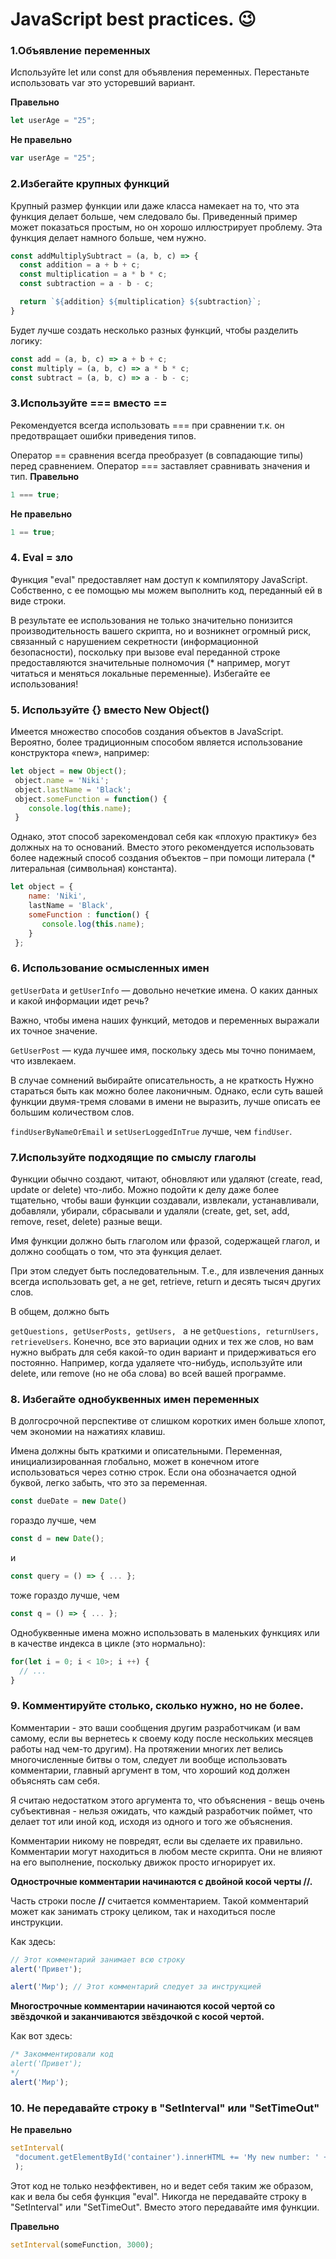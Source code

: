 # JavaScript best practices. :wink:

### 1.Объявление переменных
Используйте let или const для объявления переменных. Перестаньте использовать var это усторевший вариант.

**Правельно**

``` js
let userAge = "25";
```

**Не правельно**
``` js
var userAge = "25";
```

### 2.Избегайте крупных функций

Крупный размер функции или даже класса намекает на то, что эта функция делает больше, чем следовало бы. Приведенный пример может показаться простым, но он хорошо иллюстрирует проблему. Эта функция делает намного больше, чем нужно.
``` js
const addMultiplySubtract = (a, b, c) => {
  const addition = a + b + c;
  const multiplication = a * b * c;
  const subtraction = a - b - c;

  return `${addition} ${multiplication} ${subtraction}`;
}
```
Будет лучше создать несколько разных функций, чтобы разделить логику:
``` js
const add = (a, b, c) => a + b + c;
const multiply = (a, b, c) => a * b * c;
const subtract = (a, b, c) => a - b - c;
```
### 3.Используйте === вместо ==

Рекомендуется всегда использовать === при сравнении т.к. он предотвращает ошибки приведения типов.

Оператор == сравнения всегда преобразует (в совпадающие типы) перед сравнением. Оператор === заставляет сравнивать значения и тип.
**Правельно**

``` js
1 === true;
```

**Не правельно**
``` js
1 == true;
```

### 4. Eval = зло
Функция "eval" предоставляет нам доступ к компилятору JavaScript. Собственно, с ее помощью мы можем выполнить код, переданный ей в виде строки.

В результате ее использования не только значительно понизится производительность вашего скрипта, но и возникнет огромный риск, связанный с нарушением секретности (информационной безопасности), поскольку при вызове eval переданной строке предоставляются значительные полномочия (* например, могут читаться и меняться  локальные переменные). Избегайте ее использования!

### 5. Используйте {} вместо New Object()

Имеется множество способов создания объектов в JavaScript. Вероятно, более традиционным способом является использование конструктора «new», например:
``` js
let object = new Object();
 object.name = 'Niki';
 object.lastName = 'Black';
 object.someFunction = function() {
    console.log(this.name);
 }
```
Однако, этот способ зарекомендовал себя как «плохую практику» без должных на то оснований. Вместо этого рекомендуется использовать более надежный способ создания объектов – при помощи литерала (* литеральная (символьная) константа).
``` js
let object = {
    name: 'Niki',
    lastName = 'Black',
    someFunction : function() {
       console.log(this.name);
    }
 };
```

### 6. Использование осмысленных имен
`getUserData` и `getUserInfo` — довольно нечеткие имена. О каких данных и какой информации идет речь?

Важно, чтобы имена наших функций, методов и переменных выражали их точное значение.

`GetUserPost` — куда лучшее имя, поскольку здесь мы точно понимаем, что извлекаем.

В случае сомнений выбирайте описательность, а не краткость
Нужно стараться быть как можно более лаконичным. Однако, если суть вашей функции двумя-тремя словами в имени не выразить, лучше описать ее большим количеством слов.

`findUserByNameOrEmail` и `setUserLoggedInTrue` лучше, чем
`findUser`.

### 7.Используйте подходящие по смыслу глаголы
Функции обычно создают, читают, обновляют или удаляют (create, read, update or delete) что-либо. Можно подойти к делу даже более тщательно, чтобы ваши функции создавали, извлекали, устанавливали, добавляли, убирали, сбрасывали и удаляли (create, get, set, add, remove, reset, delete) разные вещи.

Имя функции должно быть глаголом или фразой, содержащей глагол, и должно сообщать о том, что эта функция делает.

При этом следует быть последовательным. Т.е., для извлечения данных всегда использовать get, а не get, retrieve, return и десять тысяч других слов.

В общем, должно быть

`getQuestions, getUserPosts, getUsers, `
а не
`getQuestions, returnUsers, retrieveUsers`.
Конечно, все это вариации одних и тех же слов, но вам нужно выбрать для себя какой-то один вариант и придерживаться его постоянно. Например, когда удаляете что-нибудь, используйте или delete, или remove (но не оба слова) во всей вашей программе.

### 8. Избегайте однобуквенных имен переменных
В долгосрочной перспективе от слишком коротких имен больше хлопот, чем экономии на нажатиях клавиш.

Имена должны быть краткими и описательными. Переменная, инициализированная глобально, может в конечном итоге использоваться через сотню строк. Если она обозначается одной буквой, легко забыть, что это за переменная.
``` js
const dueDate = new Date()
```
гораздо лучше, чем
``` js
const d = new Date();
```
и
``` js
const query = () => { ... };
```
тоже гораздо лучше, чем
``` js
const q = () => { ... };
```
Однобуквенные имена можно использовать в маленьких функциях или в качестве индекса в цикле (это нормально):
``` js
for(let i = 0; i < 10>; i ++) {
  // ...
}
```

### 9. Комментируйте столько, сколько нужно, но не более.
Комментарии - это ваши сообщения другим разработчикам (и вам самому, если вы вернетесь к своему коду после нескольких месяцев работы над чем-то другим). На протяжении многих лет велись многочисленные битвы о том, следует ли вообще использовать комментарии, главный аргумент в том, что хороший код должен объяснять сам себя.

Я считаю недостатком этого аргумента то, что объяснения - вещь очень субъективная - нельзя ожидать, что каждый разработчик поймет, что делает тот или иной код, исходя из одного и того же объяснения.

Комментарии никому не повредят, если вы сделаете их правильно.
Комментарии могут находиться в любом месте скрипта. Они не влияют на его выполнение, поскольку движок просто игнорирует их.

**Однострочные комментарии начинаются с двойной косой черты //.**

Часть строки после **//** считается комментарием. Такой комментарий может как занимать строку целиком, так и находиться после инструкции.

Как здесь:
``` js
// Этот комментарий занимает всю строку
alert('Привет');

alert('Мир'); // Этот комментарий следует за инструкцией
```
**Многострочные комментарии начинаются косой чертой со звёздочкой  и заканчиваются звёздочкой с косой чертой.**

Как вот здесь:
``` js
/* Закомментировали код
alert('Привет');
*/
alert('Мир');
```

### 10. Не передавайте строку в "SetInterval" или "SetTimeOut"

**Не правельно**
``` js
setInterval(
 "document.getElementById('container').innerHTML += 'My new number: ' + i", 3000
 );
```
Этот код не только неэффективен, но и ведет себя таким же образом, как и вела бы себя функция "eval". Никогда не передавайте строку в "SetInterval" или "SetTimeOut". Вместо этого передавайте имя функции.

**Правельно**

``` js
setInterval(someFunction, 3000);
```